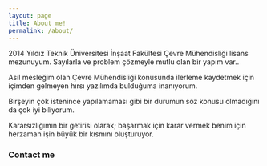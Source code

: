 ```yaml
---
layout: page
title: About me!
permalink: /about/
---
```


2014 Yıldız Teknik Üniversitesi İnşaat Fakültesi Çevre Mühendisliği lisans mezunuyum.
Sayılarla ve problem çözmeyle mutlu olan bir yapım var..

Asıl mesleğim olan Çevre Mühendisliği konusunda ilerleme kaydetmek için içimden gelmeyen hırsı yazılımda bulduğuma inanıyorum. 

Birşeyin çok istenince yapılamaması gibi bir durumun söz konusu olmadığını da çok iyi biliyorum.

Kararsızlığımın bir getirisi olarak; başarmak için karar vermek benim için herzaman işin büyük bir kısmını oluşturuyor. 




### Contact me

